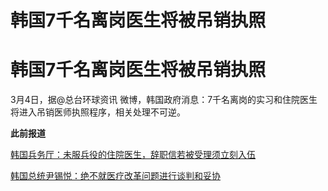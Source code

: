 # 韩国7千名离岗医生将被吊销执照

# 韩国7千名离岗医生将被吊销执照

3月4日，据@总台环球资讯 微博，韩国政府消息：7千名离岗的实习和住院医生将进入吊销医师执照程序，相关处理不可逆。

**此前报道**

[韩国兵务厅：未服兵役的住院医生，辞职信若被受理须立刻入伍 ](https://news.qq.com/rain/a/20240227A07MMB00)

[韩国总统尹锡悦：绝不就医疗改革问题进行谈判和妥协 ](https://news.qq.com/rain/a/20240227A04CS700)

